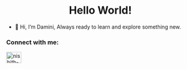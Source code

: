 <span align="center">
 <h1>Hello World!</h1>
</span>

- 👋 Hi, I’m Damini, Always ready to learn and explore something new.

<h3 align="left">Connect with me:</h3>
<p align="left">
<a href="https://www.linkedin.com/in/damini-mahajan-42001/" target="blank"><img align="center" src="https://raw.githubusercontent.com/rahuldkjain/github-profile-readme-generator/master/src/images/icons/Social/linked-in-alt.svg" alt="nishith-savla-8b0b851b0" height="30" width="40" /></a>
</p>



<!---
DaminiM-23/DaminiM-23 is a ✨ special ✨ repository because its `README.md` (this file) appears on your GitHub profile.
You can click the Preview link to take a look at your changes.
--->
